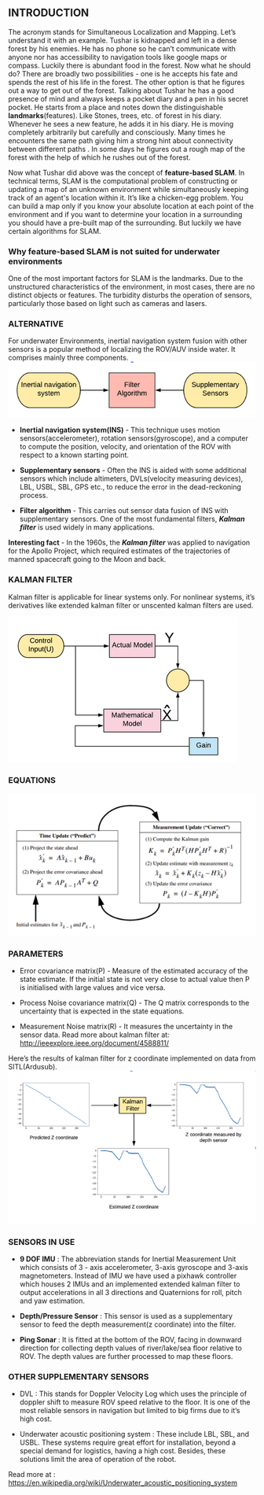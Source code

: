 ## INTRODUCTION

The acronym stands for Simultaneous Localization and Mapping. Let’s understand it with an example. Tushar is kidnapped and left in a dense forest by his enemies. He has no phone so he can’t communicate with anyone nor has accessibility to navigation tools like google maps or compass. Luckily there is abundant food in the forest. Now what he should do? 
There are broadly two possibilities - one is he accepts his fate and spends the rest of his life in the forest. The other option is that he figures out a way to get out of the forest. Talking about Tushar he has a good presence of mind and always keeps a pocket diary and a pen in his secret pocket. He starts from a place and notes down the distinguishable **landmarks**(features). Like Stones, trees, etc. of forest in his diary. Whenever he sees a new feature, he adds it in his diary. He is moving completely arbitrarily but carefully and consciously. Many times he encounters the same path giving him a strong hint about  connectivity between different paths . In some days he figures out a rough map of the forest with the help of which he rushes out of the forest.

Now what Tushar did above was the concept of **feature-based SLAM**. In technical terms, SLAM is the computational problem of constructing or updating a map of an unknown environment while simultaneously keeping track of an agent's location within it. It’s like a chicken-egg problem. You can build a map only if you know your absolute location at each point of the environment and if you want to determine your location in a surrounding you should have a pre-built map of the surrounding. But luckily we have certain algorithms for SLAM.


### Why feature-based SLAM is not suited for underwater environments

One of the most important factors for SLAM is the landmarks. Due to the unstructured characteristics of the environment, in most cases, there are no distinct objects or features. The turbidity disturbs the operation of sensors, particularly those based on light such as cameras and lasers.

### ALTERNATIVE

For underwater Environments, inertial navigation system fusion with other sensors is a popular method of localizing the ROV/AUV inside water. It comprises mainly three components.
<img src="image/Flowchart.png" >

- **Inertial navigation system(INS)** - This technique uses motion sensors(accelerometer), rotation sensors(gyroscope), and a computer to compute the position, velocity, and orientation of the ROV with respect to a known starting point.

- **Supplementary sensors** - Often the INS is aided with some additional sensors which include altimeters, DVLs(velocity measuring devices), LBL, USBL, SBL, GPS etc., to reduce the error in the dead-reckoning process.

- **Filter algorithm** - This carries out sensor data fusion of INS with supplementary sensors. One of the most fundamental filters, ***Kalman filter*** is used widely in many applications.

**Interesting fact** -  In the 1960s, the ***Kalman filter*** was applied to navigation for the Apollo Project, which required estimates of the trajectories of manned spacecraft going to the Moon and back.

### KALMAN FILTER 
Kalman filter is applicable for linear systems only. For nonlinear systems, it’s derivatives like extended kalman filter or unscented kalman filters are used.

<img src="image/Flowchart2.png" >

### EQUATIONS
<img src="image/Equation.png" >

### PARAMETERS
- Error covariance matrix(P) -  Measure of the estimated accuracy of the state estimate. If the initial state is not very close to actual value then P is initialised with large values and vice versa.

- Process Noise covariance matrix(Q) - The Q matrix corresponds to the uncertainty that is expected in the state equations. 

- Measurement Noise matrix(R) - It measures the uncertainty in the sensor data.
Read more about kalman filter at:
http://ieeexplore.ieee.org/document/4588811/

Here’s the results of kalman filter for z coordinate implemented on data from SITL(Ardusub).
<img src="image/Flowchart3.png" >

### SENSORS IN USE

- **9 DOF IMU** : The abbreviation stands for Inertial Measurement Unit which consists of 3 - axis accelerometer, 3-axis gyroscope and 3-axis magnetometers. Instead of IMU we have used a pixhawk controller which houses 2 IMUs and an implemented extended kalman filter to output accelerations in all 3 directions and Quaternions for roll, pitch and yaw estimation.

- **Depth/Pressure Sensor** : This sensor is used as a supplementary sensor to feed the depth measurement(z coordinate) into the filter.

- **Ping Sonar** : It is fitted at the bottom of the ROV, facing in downward direction for collecting depth values of river/lake/sea floor relative to ROV. The depth values are further processed to map these floors.

### OTHER SUPPLEMENTARY SENSORS 
- DVL : This stands for Doppler Velocity Log which uses the principle of doppler shift to measure ROV speed relative to the floor. It is one of the most reliable sensors in navigation but limited to big firms due to it’s high cost.

- Underwater acoustic positioning system : These include LBL, SBL, and USBL. These systems require great effort for installation, beyond a special demand for logistics, having a high cost. Besides, these solutions limit the area of operation of the robot.

Read more at : https://en.wikipedia.org/wiki/Underwater_acoustic_positioning_system


